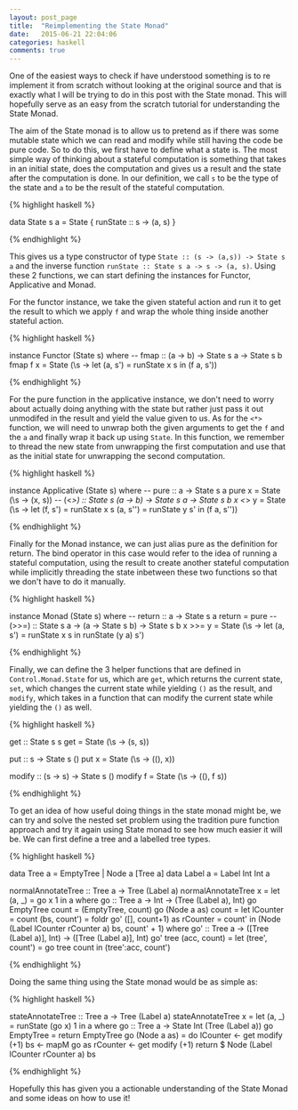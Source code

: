 ```yaml
---
layout: post_page
title:  "Reimplementing the State Monad"
date:   2015-06-21 22:04:06
categories: haskell
comments: true
---
```


One of the easiest ways to check if have understood something is to re implement it from scratch without looking at the original source and that is exactly what I will be trying to do in this post with the State monad. This will hopefully serve as an easy from the scratch tutorial for understanding the State Monad.

The aim of the State monad is to allow us to pretend as if there was some mutable state which we can read and modify while still having the code be pure code. So to do this, we first have to define what a state is. The most simple way of thinking about a stateful computation is something that takes in an initial state, does the computation and gives us a result and the state after the computation is done. In our definition, we call `s` to be the type of the state and `a` to be the result of the stateful computation.

{% highlight haskell %}

data State s a = State { runState :: s -> (a, s) }

{% endhighlight %}

This gives us a type constructor of type `State :: (s -> (a,s)) -> State s a` and the inverse function `runState :: State s a -> s -> (a, s)`. Using these 2 functions, we can start defining the instances for Functor, Applicative and Monad.

For the functor instance, we take the given stateful action and run it to get the result to which we apply `f` and wrap the whole thing inside another stateful action.

{% highlight haskell %}

instance Functor (State s) where
	-- fmap :: (a -> b) -> State s a -> State s b
	fmap f x = State (\s -> let (a, s') = runState x s in (f a, s'))

{% endhighlight %}

For the pure function in the applicative instance, we don't need to worry about actually doing anything with the state but rather just pass it out unmodifed in the result and yield the value given to us. As for the `<*>` function, we will need to unwrap both the given arguments to get the `f` and the `a` and finally wrap it back up using `State`. In this function, we remember to thread the new state from unwrapping the first computation and use that as the initial state for unwrapping the second computation.

{% highlight haskell %}

instance Applicative (State s) where
	-- pure :: a -> State s a
	pure x = State (\s -> (x, s))
	-- (<*>) :: State s (a -> b) -> State s a -> State s b
	x <*> y = State (\s -> 
		let
			(f, s')  = runState x s
			(a, s'') = runState y s'
		in
			(f a, s''))

{% endhighlight %}

Finally for the Monad instance, we can just alias pure as the definition for return. The bind operator in this case would refer to the idea of running a stateful computation, using the result to create another stateful computation while implicitly threading the state inbetween these two functions so that we don't have to do it manually.

{% highlight haskell %}

instance Monad (State s) where
	-- return :: a -> State s a
	return = pure
	-- (>>=) :: State s a -> (a -> State s b) -> State s b
	x >>= y = State (\s -> let (a, s') = runState x s in runState (y a) s')

{% endhighlight %}

Finally, we can define the 3 helper functions that are defined in `Control.Monad.State` for us, which are `get`, which returns the current state, `set`, which changes the current state while yielding `()` as the result, and `modify`, which takes in a function that can modify the current state while yielding the `()` as well.

{% highlight haskell %}

get :: State s s
get =  State (\s -> (s, s))

put :: s -> State s ()
put x = State (\s -> ((), x))

modify :: (s -> s) -> State s ()
modify f = State (\s -> ((), f s))

{% endhighlight %}

To get an idea of how useful doing things in the state monad might be, we can try and solve the nested set problem using the tradition pure function approach and try it again using State monad to see how much easier it will be. We can first define a tree and a labelled tree types.

{% highlight haskell %}

data Tree a = EmptyTree | Node a [Tree a]
data Label a = Label Int Int a

normalAnnotateTree :: Tree a -> Tree (Label a)
normalAnnotateTree x = let (a, _) = go x 1 in a
	where
	go :: Tree a -> Int -> (Tree (Label a), Int)
	go EmptyTree count = (EmptyTree, count)
	go (Node a as) count =
		let
			lCounter = count
			(bs, count') = foldr go' ([], count+1) as
			rCounter = count'
		in
			(Node (Label lCounter rCounter a) bs, count' + 1)
		where
		go' :: Tree a -> ([Tree (Label a)], Int) -> ([Tree (Label a)], Int)
		go' tree (acc, count) =
			let
				(tree', count') = go tree count
			in
				(tree':acc, count')

{% endhighlight %}

Doing the same thing using the State monad would be as simple as:

{% highlight haskell %}

stateAnnotateTree :: Tree a -> Tree (Label a)
stateAnnotateTree x = let (a, _) = runState (go x) 1 in a
	where
	go :: Tree a -> State Int (Tree (Label a))
	go EmptyTree   = return EmptyTree
	go (Node a as) = do
		lCounter <- get
		modify (+1)
		bs <- mapM go as
		rCounter <- get
		modify (+1)
		return $ Node (Label lCounter rCounter a) bs

{% endhighlight %}

Hopefully this has given you a actionable understanding of the State Monad and some ideas on how to use it!
